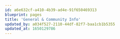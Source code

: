```yaml
---
id: a6e632cf-a410-4b39-ad4e-91f650469313
blueprint: pages
title: 'General & Community Info'
updated_by: a034f527-2110-44df-82f7-baa1cb1b5355
updated_at: 1650129786
---
```

